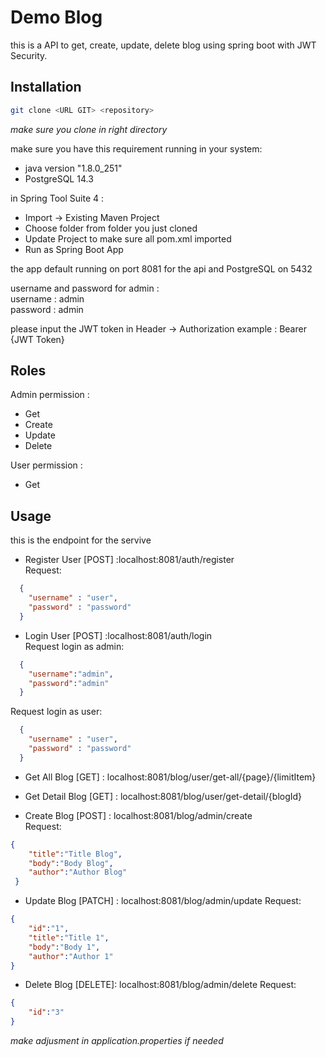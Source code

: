 # Demo Blog
this is a API to get, create, update, delete blog using spring boot with JWT Security.

## Installation
```bash
git clone <URL GIT> <repository>
```
*make sure you clone in right directory*

make sure you have this requirement running in your system:
- java version "1.8.0_251"
- PostgreSQL 14.3

in Spring Tool Suite 4 :
 - Import -> Existing Maven Project 
 - Choose folder from folder you just cloned
 - Update Project to make sure all pom.xml imported
 - Run as Spring Boot App

the app default running on port 8081 for the api and PostgreSQL on 5432

username and password for admin :\
username : admin\
password : admin

please input the JWT token in Header -> Authorization 
example :
Bearer {JWT Token}

## Roles
Admin permission :
- Get
- Create
- Update
- Delete

User permission :
- Get

## Usage
this is the endpoint for the servive
- Register User 	[POST] 	:localhost:8081/auth/register\
Request:
```json
  {
    "username" : "user",
    "password" : "password"
  }
```
- Login User		[POST] 	:localhost:8081/auth/login\
Request login as admin:
```json
  {
    "username":"admin",
    "password":"admin"
  }
```
Request login as user:
```json
  {
    "username" : "user",
    "password" : "password"
  }
```

- Get All Blog 		[GET]	: localhost:8081/blog/user/get-all/{page}/{limitItem}
- Get Detail Blog 	[GET]	: localhost:8081/blog/user/get-detail/{blogId}

- Create Blog 		[POST]	: localhost:8081/blog/admin/create\
  Request:
```json
{
    "title":"Title Blog",
    "body":"Body Blog",
    "author":"Author Blog"
 }
```

- Update Blog		[PATCH]	: localhost:8081/blog/admin/update
    Request:
```json
{
    "id":"1",
    "title":"Title 1",
    "body":"Body 1",
    "author":"Author 1"
}
```
- Delete Blog 		[DELETE]: localhost:8081/blog/admin/delete
    Request:
```json
{
    "id":"3"
}
```
*make adjusment in application.properties if needed*
